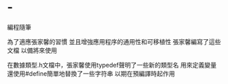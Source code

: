 # -
編程隨筆

為了適應張家馨的習慣
並且增強應用程序的通用性和可移植性
張家馨編寫了這些文檔
以備將來使用

在數據類型.h文檔中，張家馨使用typedef聲明了一些新的類型名
用來定義變量
還使用#define簡單地替換了一些字符串
以期在預編譯時起作用
